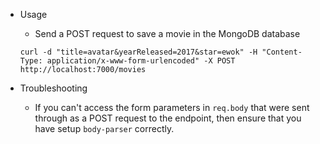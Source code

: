 

* Usage

  * Send a POST request to save a movie in the MongoDB database
  ```
  curl -d "title=avatar&yearReleased=2017&star=ewok" -H "Content-Type: application/x-www-form-urlencoded" -X POST http://localhost:7000/movies
  ```

* Troubleshooting
  * If you can't access the form parameters in `req.body` that were sent through as a POST request to the endpoint, then ensure that you have setup `body-parser` correctly.
